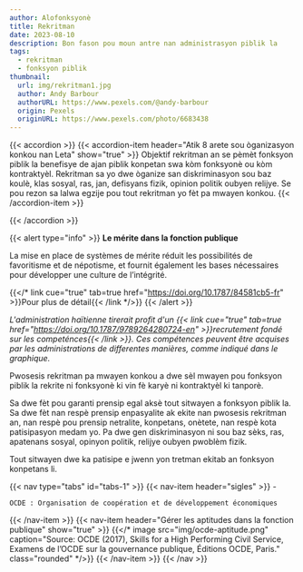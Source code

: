 ```yaml
---
author: Alofonksyonè
title: Rekritman
date: 2023-08-10
description: Bon fason pou moun antre nan administrasyon piblik la
tags:
  - rekritman
  - fonksyon piblik
thumbnail:
  url: img/rekritman1.jpg
  author: Andy Barbour
  authorURL: https://www.pexels.com/@andy-barbour
  origin: Pexels
  originURL: https://www.pexels.com/photo/6683438
---
```


{{< accordion >}}
  {{< accordion-item header="Atik 8 arete sou òganizasyon konkou nan Leta" show="true" >}}
  Objektif rekritman an se pèmèt fonksyon piblik la benefisye de ajan piblik konpetan swa kòm fonksyonè ou kòm kontraktyèl. Rekritman sa yo dwe òganize san diskriminasyon sou baz koulè, klas sosyal, ras, jan, defisyans fizik, opinion politik oubyen relijye. Se pou rezon sa lalwa egzije pou tout rekritman yo fèt pa mwayen konkou.
  {{< /accordion-item >}}
  <!-- {{< accordion-item header="Accordion Item #3" >}}
    This is the third item's accordion body.
  {{< /accordion-item >}} -->
{{< /accordion >}}

{{< alert type="info" >}}
  **Le mérite dans la fonction publique**

  La mise en place de systèmes de mérite réduit les possibilités de favoritisme et de népotisme, et fournit également les bases nécessaires pour développer une culture de l’intégrité. 

  {{</* link cue="true" tab=true href="https://doi.org/10.1787/84581cb5-fr" >}}Pour plus de détail{{< /link */>}}
{{< /alert >}}

*L'administration haïtienne tirerait profit d'un {{< link cue="true" tab=true href="https://doi.org/10.1787/9789264280724-en" >}}recrutement fondé sur les competénces{{< /link >}}. Ces compétences peuvent être acquises par les administrations de differentes manières, comme indiqué dans le graphique.*

Pwosesis rekritman pa mwayen konkou a dwe sèl mwayen pou fonksyon piblik la rekrite ni fonksyonè ki vin fè karyè ni kontraktyèl ki tanporè. 

Sa dwe fèt pou garanti prensip egal aksè tout sitwayen a fonksyon piblik la. Sa dwe fèt nan respè prensip enpasyalite ak ekite nan pwosesis rekritman an, nan respè pou prensip netralite, konpetans, onètete, nan respè kota patisipasyon medam yo. Pa dwe gen diskriminasyon ni sou baz sèks, ras, apatenans sosyal, opinyon politik, relijye oubyen pwoblèm fizik. 

Tout sitwayen dwe ka patisipe e jwenn yon tretman ekitab an fonksyon konpetans li.

{{< nav type="tabs" id="tabs-1" >}}
  {{< nav-item header="sigles" >}}
    -

    OCDE : Organisation de coopération et de développement économiques
  {{< /nav-item >}}
  {{< nav-item header="Gérer les aptitudes dans la fonction publique" show="true" >}}
    {{</* image src="img/ocde-aptitude.png" caption="Source: OCDE (2017), Skills for a High Performing Civil Service, Examens de l’OCDE sur la gouvernance publique, Éditions OCDE, Paris." class="rounded" */>}}
  {{< /nav-item >}}
{{< /nav >}}
